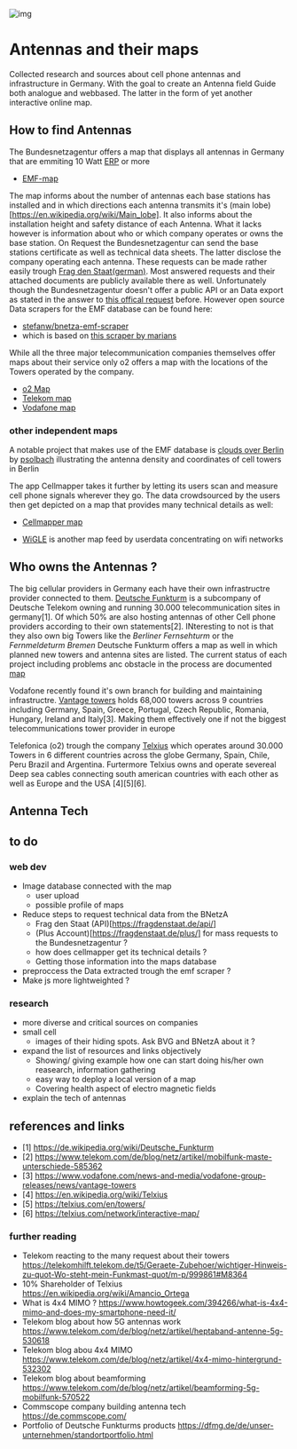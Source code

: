 ![img](assets/uff.JPG)

# Antennas and their maps

Collected research and sources about cell phone antennas and infrastructure in Germany. With the goal to create an Antenna field Guide both analogue and webbased. The latter in the form of yet another interactive online map.

## How to find Antennas
  
  The Bundesnetzagentur offers a map that displays all antennas in Germany that are emmiting 10 Watt [ERP](https://en.wikipedia.org/wiki/Effective_radiated_power) or more
 * [EMF-map](https://www.bundesnetzagentur.de/emf-karte)
 
The map informs about the number of antennas each base stations has installed and in which directions each antenna transmits it's (main lobe)[https://en.wikipedia.org/wiki/Main_lobe]. It also informs about the installation height and safety distance of each Antenna. What it lacks however is information about who or which company operates or owns the base station.
On Request the Bundesnetzagentur can send the base stations certificate as well as technical data sheets. The latter disclose the company operating each antenna. These requests can be made rather easily trough [Frag den Staat(german)](https://fragdenstaat.de/behoerde/bundesnetzagentur/). Most answered requests and their attached documents are publicly available there as well. 
Unfortunately  though the Bundesnetzagentur  doesn't offer a public API or an Data export as stated in the answer to [this offical request](https://fragdenstaat.de/anfrage/emf-datenbank/) before.
However open source Data scrapers for the EMF database can be found here:
 * [ stefanw/bnetza-emf-scraper ](https://github.com/stefanw/bnetza-emf-scraper/blob/master/emf_scraper.py)
 * which is based on [this scraper by marians](https://github.com/KoelnAPI/data/tree/master/data/communication/bundesnetzagentur-emf)
  

 
 While all the three major telecommunication companies themselves offer maps about their service only o2 offers a map with the locations of the Towers operated by the company.
* [o2 Map](https://www.o2online.de/service/netzabdeckung/)   
* [Telekom map](https://www.telekom.de/netz/mobilfunk-netzausbau?wt_mc=alias_301_start/netzausbau)
* [Vodafone map](https://www.vodafone.de/hilfe/netzabdeckung.html)
 

### other independent maps
 
 A notable project that makes use of the EMF database is [clouds over Berlin](http://clouds.psolbach.com) by [psolbach](https://github.com/psolbach) illustrating the antenna density and coordinates of cell towers in Berlin
 
 The app Cellmapper takes it further by letting its users scan and measure cell phone signals wherever they go. The data crowdsourced by the users then get depicted on a map that provides many technical details as well:
 * [Cellmapper map](https://www.cellmapper.net/map)
 
 * [WiGLE](https://wigle.net) is another map feed by userdata concentrating on wifi networks
 

 
 ## Who owns the Antennas ?
    
The big cellular providers in Germany each have their own infrastructre provider connected to them.
[Deutsche Funkturm](https://dfmg.de/en/home.html) is a subcompany of Deutsche Telekom owning and running 30.000 telecommunication sites in germany[1]. Of which 50% are also hosting antennas of other Cell phone providers according to their own statements[2]. INteresting to not is that they also own big Towers like the *Berliner Fernsehturm* or the *Fernmeldeturm Bremen*
Deutsche Funkturm offers a map as well in which planned new towers and antenna sites are listed. The current status of each project including problems anc obstacle in the process are documented [map](https://dfmg.de/de/unser-unternehmen/herausforderung-im-mobilfunkausbau.html)

Vodafone  recently found it's own branch for building and maintaining infrastructre. [Vantage towers](https://www.vodafone.com/news-and-media/vodafone-group-releases/news/vantage-towers) holds  68,000 towers across 9 countries including Germany, Spain, Greece, Portugal, Czech Republic, Romania, Hungary, Ireland and Italy[3]. Making them effectively one if not the biggest telecommunications tower provider in europe

Telefonica (o2)  trough the company [Telxius](https://telxius.com/en/inicio-en/) which operates around 30.000 Towers in 6 different countries across the globe Germany, Spain, Chile, Peru Brazil and Argentina. Furtermore Telxius owns and operate severeal Deep sea cables connecting south american countries with each other as well as Europe and the USA [4][5][6].

## Antenna Tech

## to do
### web dev
* Image database connected with the map
  * user upload
  * possible profile of maps
* Reduce steps to request technical data from the BNetzA
  * Frag den Staat (API)[https://fragdenstaat.de/api/]
  * (Plus Account)[https://fragdenstaat.de/plus/] for mass requests to the Bundesnetzagentur ?
  * how does cellmapper get its technical details ?
  * Getting those information into the maps database
* preproccess the Data extracted trough the emf scraper ?
* Make js more lightweighted ?
### research
* more diverse and critical sources on companies
* small cell
  * images of their hiding spots. Ask BVG and BNetzA about it ?
* expand the list of resources and links objectively
  * Showing/ giving example how one can start doing his/her own reasearch, information gathering 
  * easy way to deploy a local version of a map
  * Covering health aspect of electro magnetic fields
* explain the tech of antennas

  


## references and links
* [1] https://de.wikipedia.org/wiki/Deutsche_Funkturm
* [2] https://www.telekom.com/de/blog/netz/artikel/mobilfunk-maste-unterschiede-585362
* [3] https://www.vodafone.com/news-and-media/vodafone-group-releases/news/vantage-towers
* [4] https://en.wikipedia.org/wiki/Telxius
* [5] https://telxius.com/en/towers/
* [6] https://telxius.com/network/interactive-map/

### further reading

* Telekom reacting to the many request about their towers https://telekomhilft.telekom.de/t5/Geraete-Zubehoer/wichtiger-Hinweis-zu-quot-Wo-steht-mein-Funkmast-quot/m-p/999861#M8364
* 10% Shareholder of Telxius https://en.wikipedia.org/wiki/Amancio_Ortega
* What is 4x4 MIMO ? https://www.howtogeek.com/394266/what-is-4x4-mimo-and-does-my-smartphone-need-it/
* Telekom blog about how 5G antennas work https://www.telekom.com/de/blog/netz/artikel/heptaband-antenne-5g-530618
* Telekom blog abou 4x4 MIMO https://www.telekom.com/de/blog/netz/artikel/4x4-mimo-hintergrund-532302
* Telekom blog about beamforming https://www.telekom.com/de/blog/netz/artikel/beamforming-5g-mobilfunk-570522
* Commscope company building antenna tech https://de.commscope.com/
* Portfolio of Deutsche Funkturms products https://dfmg.de/de/unser-unternehmen/standortportfolio.html
